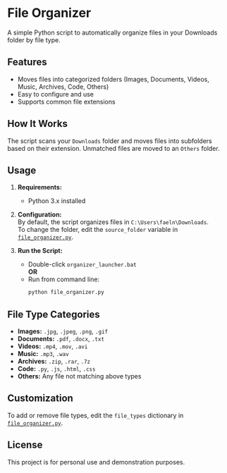 # File Organizer

A simple Python script to automatically organize files in your Downloads folder by file type.

## Features

- Moves files into categorized folders (Images, Documents, Videos, Music, Archives, Code, Others)
- Easy to configure and use
- Supports common file extensions

## How It Works

The script scans your `Downloads` folder and moves files into subfolders based on their extension. Unmatched files are moved to an `Others` folder.

## Usage

1. **Requirements:**

   - Python 3.x installed

2. **Configuration:**  
   By default, the script organizes files in `C:\Users\faeln\Downloads`.  
   To change the folder, edit the `source_folder` variable in [`file_organizer.py`](file_organizer.py).

3. **Run the Script:**
   - Double-click `organizer_launcher.bat`  
     **OR**
   - Run from command line:
     ```sh
     python file_organizer.py
     ```

## File Type Categories

- **Images:** `.jpg`, `.jpeg`, `.png`, `.gif`
- **Documents:** `.pdf`, `.docx`, `.txt`
- **Videos:** `.mp4`, `.mov`, `.avi`
- **Music:** `.mp3`, `.wav`
- **Archives:** `.zip`, `.rar`, `.7z`
- **Code:** `.py`, `.js`, `.html`, `.css`
- **Others:** Any file not matching above types

## Customization

To add or remove file types, edit the `file_types` dictionary in [`file_organizer.py`](file_organizer.py).

## License

This project is for personal use and demonstration purposes.

